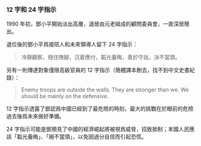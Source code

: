 ### 12 字和 24 字指示

1990 年初，鄧小平開始淡出高層，退居由元老組成的顧問委員會，一直深居簡出。

退位後的鄧小平爲接班人和未來領導人留下 24 字指示：

> 冷靜觀察，穩住陣腳，沉着應付，韜光養晦，善於守拙，決不當頭。

另有一則傳達對象僅限高級官員的 12 字指示（簡體譯本刪去，找不到中文史書紀錄）：

> Enemy troops are outside the walls. They are stronger than we. We should be mainly on the defensive.

12 字指示透露了鄧認爲中國已經到了最危險的時刻，最大的挑戰在於眼前的危險過去後爲未來做好準備。

24 字指示可能是鄧預見了中國的經濟崛起將被視爲威脅，招致抵制；本國人民應該「韜光養晦」、「絕不當頭」，以免因過分自信而引起恐慌。

